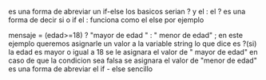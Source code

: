 es una forma de abreviar un if-else 
los basicos serian ? y el :
el ? es una forma de decir si o if 
el : funciona como el else por ejemplo

mensaje = (edad>=18) ? "mayor de edad " : " menor de edad" ;
en este ejemplo queremos asignarle un valor a la variable string 
lo que dice es ?(si) la edad es mayor o igual a 18 se le asignara el valor de " mayor de edad" 
en caso de que la condicion sea falsa se asignara el valor de  "menor de edad"
es una forma de abreviar el if - else sencillo